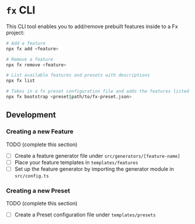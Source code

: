 # `fx` CLI

This CLI tool enables you to add/remove prebuilt features inside to a Fx project:

```bash
# Add a feature
npx fx add <feature>

# Remove a feature
npx fx remove <feature>

# List available features and presets with descriptions
npx fx list

# Takes in a fx preset configuration file and adds the features listed
npx fx bootstrap <preset|path/to/fx-preset.json>
```

## Development

### Creating a new Feature

TODO (complete this section)

- [ ] Create a feature generator file under `src/generators/[feature-name]`
- [ ] Place your feature templates in `templates/features`
- [ ] Set up the feature generator by importing the generator module in `src/config.ts`

### Creating a new Preset

TODO (complete this section)

- [ ] Create a Preset configuration file under `templates/presets`
